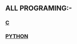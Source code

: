 ## ALL PROGRAMING:-

### [C](https://github.com/Sangram-tech/CODE-WITH-WORK/tree/main/C)

### [PYTHON](https://github.com/A-tech/CODE-WITH-WORK/tree/main/PYTHON)
